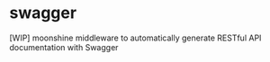 # swagger
 [WIP] moonshine middleware to automatically generate RESTful API documentation with Swagger 
